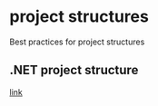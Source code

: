 # project structures
Best practices for project structures 

## .NET project structure
[link](https://github.com/polischuk/project-structures/blob/master/dotnet.md)
      
